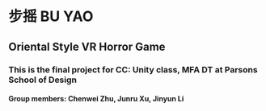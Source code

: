 # 步摇 BU YAO
## Oriental Style VR Horror Game
### This is the final project for CC: Unity class, MFA DT at Parsons School of Design
#### Group members: Chenwei Zhu, Junru Xu, Jinyun Li
